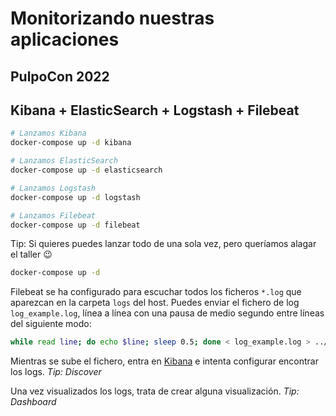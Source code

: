 # Monitorizando nuestras aplicaciones
## PulpoCon 2022

## Kibana + ElasticSearch + Logstash + Filebeat
```bash
# Lanzamos Kibana
docker-compose up -d kibana

# Lanzamos ElasticSearch
docker-compose up -d elasticsearch

# Lanzamos Logstash
docker-compose up -d logstash

# Lanzamos Filebeat
docker-compose up -d filebeat
```

Tip: Si quieres puedes lanzar todo de una sola vez, pero queríamos alagar el taller :wink:
```bash
docker-compose up -d
```

Filebeat se ha configurado para escuchar todos los ficheros `*.log` que aparezcan en la carpeta `logs` del host. Puedes enviar el fichero de log `log_example.log`, línea a línea con una pausa de medio segundo entre líneas del siguiente modo:
```bash
while read line; do echo $line; sleep 0.5; done < log_example.log > ../logs/test.log
```

Mientras se sube el fichero, entra en [Kibana](http://localhost:5601) e intenta configurar encontrar los logs. _Tip: Discover_

Una vez visualizados los logs, trata de crear alguna visualización. _Tip: Dashboard_
